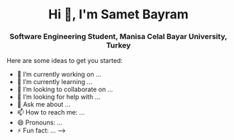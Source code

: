 <h1 align="center">Hi 👋, I'm Samet Bayram</h1>
<h3 align="center">Software Engineering Student, Manisa Celal Bayar University, Turkey</h3>


Here are some ideas to get you started:

- 🔭 I’m currently working on ...
- 🌱 I’m currently learning ...
- 👯 I’m looking to collaborate on ...
- 🤔 I’m looking for help with ...
- 💬 Ask me about ...
- 📫 How to reach me: ...
- 😄 Pronouns: ...
- ⚡ Fun fact: ...
-->

